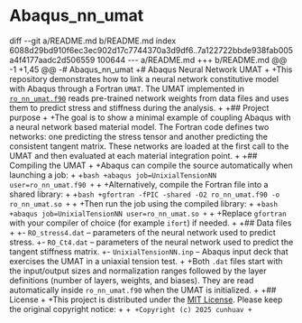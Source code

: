 # Abaqus_nn_umat

diff --git a/README.md b/README.md
index 6088d29bd910f6ec3ec902d17c7744370a3d9df6..7a122722bbde938fab005a4f4177aadc2d506559 100644
--- a/README.md
+++ b/README.md
@@ -1 +1,45 @@
-# Abaqus_nn_umat
+# Abaqus Neural Network UMAT
+
+This repository demonstrates how to link a neural network constitutive model with Abaqus through a Fortran `UMAT`. The UMAT implemented in [`ro_nn_umat.f90`](ro_nn_umat.f90) reads pre-trained network weights from data files and uses them to predict stress and stiffness during the analysis.
+
+## Project purpose
+
+The goal is to show a minimal example of coupling Abaqus with a neural network based material model. The Fortran code defines two networks: one predicting the stress tensor and another predicting the consistent tangent matrix. These networks are loaded at the first call to the UMAT and then evaluated at each material integration point.
+
+## Compiling the UMAT
+
+Abaqus can compile the source automatically when launching a job:
+
+```bash
+abaqus job=UnixialTensionNN user=ro_nn_umat.f90
+```
+
+Alternatively, compile the Fortran file into a shared library:
+
+```bash
+gfortran -fPIC -shared -O2 ro_nn_umat.f90 -o ro_nn_umat.so
+```
+
+Then run the job using the compiled library:
+
+```bash
+abaqus job=UnixialTensionNN user=ro_nn_umat.so
+```
+
+Replace `gfortran` with your compiler of choice (for example `ifort`) if needed.
+
+## Data files
+
+- `RO_stress4.dat` – parameters of the neural network used to predict stress.
+- `RO_Ct4.dat` – parameters of the neural network used to predict the tangent stiffness matrix.
+- `UnixialTensionNN.inp` – Abaqus input deck that exercises the UMAT in a uniaxial tension test.
+
+Both `.dat` files start with the input/output sizes and normalization ranges followed by the layer definitions (number of layers, weights, and biases). They are read automatically inside `ro_nn_umat.f90` when the UMAT is initialized.
+
+## License
+
+This project is distributed under the [MIT License](LICENSE). Please keep the original copyright notice:
+
+```
+Copyright (c) 2025 cunhuav
+```
